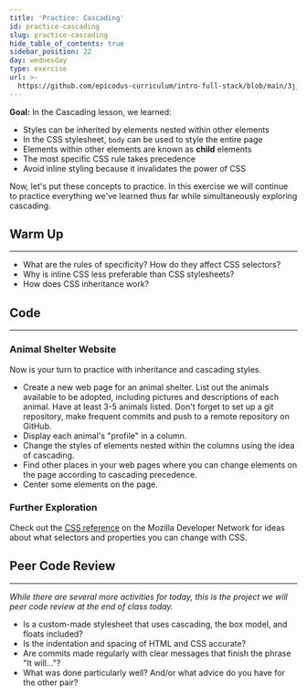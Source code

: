 ```yaml
---
title: 'Practice: Cascading'
id: practice-cascading
slug: practice-cascading
hide_table_of_contents: true
sidebar_position: 22
day: wednesday
type: exercise
url: >-
  https://github.com/epicodus-curriculum/intro-full-stack/blob/main/3j_classwork_practice_cascading.md
---
```


**Goal:**   In the Cascading lesson, we learned:

* Styles can be inherited by elements nested within other elements
* In the CSS stylesheet, `body` can be used to style the entire page
* Elements within other elements are known as **child** elements
* The most specific CSS rule takes precedence
* Avoid inline styling because it invalidates the power of CSS

Now, let's put these concepts to practice. In this exercise we will continue to practice everything we've learned thus far while simultaneously exploring cascading.

## Warm Up
<hr />

* What are the rules of specificity? How do they affect CSS selectors?
* Why is inline CSS less preferable than CSS stylesheets?
* How does CSS inheritance work?

## Code
<hr />

### Animal Shelter Website

Now is your turn to practice with inheritance and cascading styles.

* Create a new web page for an animal shelter. List out the animals available to be adopted, including pictures and descriptions of each animal. Have at least 3-5 animals listed. Don't forget to set up a git repository, make frequent commits and push to a remote repository on GitHub.
* Display each animal's "profile" in a column.
* Change the styles of elements nested within the columns using the idea of cascading.
* Find other places in your web pages where you can change elements on the page according to cascading precedence.
* Center some elements on the page.

### Further Exploration

Check out the [CSS reference](https://developer.mozilla.org/en-US/docs/Web/CSS/Reference) on the Mozilla Developer Network for ideas about what selectors and properties you can change with CSS.

## Peer Code Review
<hr />

_While there are several more activities for today, this is the project we will peer code review at the end of class today._

* Is a custom-made stylesheet that uses cascading, the box model, and floats included?
* Is the indentation and spacing of HTML and CSS accurate?
* Are commits made regularly with clear messages that finish the phrase "It will..."?
* What was done particularly well? And/or what advice do you have for the other pair?
